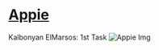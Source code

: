# [Appie](https://appie-gryo.netlify.app/to/img.png)
Kalbonyan ElMarsos: 1st Task
![Appie Img](https://imgur.com/DIrgFuW)
